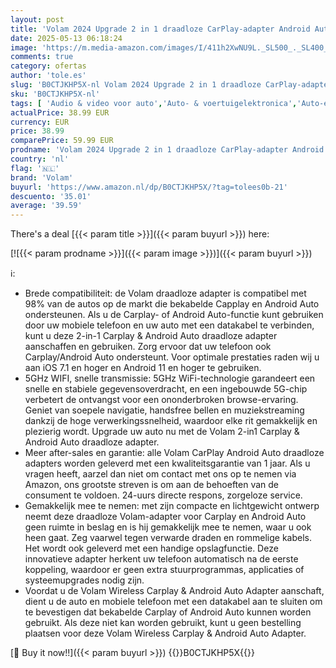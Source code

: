 ```yaml
---
layout: post
title: 'Volam 2024 Upgrade 2 in 1 draadloze CarPlay-adapter Android Auto draadloze adapter  autodongle converteert bedraad naar draadloos voor in de fabriek bekabelde CarPlay-auto s vanaf 2016  Type-C/USB'
date: 2025-05-13 06:18:24
image: 'https://m.media-amazon.com/images/I/411h2XwNU9L._SL500_._SL400_.jpg'
comments: true
category: ofertas
author: 'tole.es'
slug: 'B0CTJKHP5X-nl Volam 2024 Upgrade 2 in 1 draadloze CarPlay-adapter...'
sku: 'B0CTJKHP5X-nl'
tags: [ 'Audio & video voor auto','Auto- & voertuigelektronica','Auto-elektronica','Elektronica','volam','🇳🇱', ]
actualPrice: 38.99 EUR
currency: EUR
price: 38.99
comparePrice: 59.99 EUR
prodname: 'Volam 2024 Upgrade 2 in 1 draadloze CarPlay-adapter Android Auto draadloze adapter  autodongle converteert bedraad naar draadloos voor in de fabriek bekabelde CarPlay-auto s vanaf 2016  Type-C/USB'
country: 'nl'
flag: '🇳🇱'
brand: 'Volam'
buyurl: 'https://www.amazon.nl/dp/B0CTJKHP5X/?tag=tolees0b-21'
descuento: '35.01'
average: '39.59'
---
```


There's a deal [{{< param title >}}]({{< param buyurl >}})  here:

[![{{< param prodname >}}]({{< param image >}})]({{< param buyurl >}})

ℹ️:

- Brede compatibiliteit: de Volam draadloze adapter is compatibel met 98% van de autos op de markt die bekabelde Capplay en Android Auto ondersteunen. Als u de Carplay- of Android Auto-functie kunt gebruiken door uw mobiele telefoon en uw auto met een datakabel te verbinden, kunt u deze 2-in-1 Carplay & Android Auto draadloze adapter aanschaffen en gebruiken. Zorg ervoor dat uw telefoon ook Carplay/Android Auto ondersteunt. Voor optimale prestaties raden wij u aan iOS 7.1 en hoger en Android 11 en hoger te gebruiken.
- 5GHz WIFI, snelle transmissie: 5GHz WiFi-technologie garandeert een snelle en stabiele gegevensoverdracht, en een ingebouwde 5G-chip verbetert de ontvangst voor een ononderbroken browse-ervaring. Geniet van soepele navigatie, handsfree bellen en muziekstreaming dankzij de hoge verwerkingssnelheid, waardoor elke rit gemakkelijk en plezierig wordt. Upgrade uw auto nu met de Volam 2-in1 Carplay & Android Auto draadloze adapter.
- Meer after-sales en garantie: alle Volam CarPlay Android Auto draadloze adapters worden geleverd met een kwaliteitsgarantie van 1 jaar. Als u vragen heeft, aarzel dan niet om contact met ons op te nemen via Amazon, ons grootste streven is om aan de behoeften van de consument te voldoen. 24-uurs directe respons, zorgeloze service.
- Gemakkelijk mee te nemen: met zijn compacte en lichtgewicht ontwerp neemt deze draadloze Volam-adapter voor Carplay en Android Auto geen ruimte in beslag en is hij gemakkelijk mee te nemen, waar u ook heen gaat. Zeg vaarwel tegen verwarde draden en rommelige kabels. Het wordt ook geleverd met een handige opslagfunctie. Deze innovatieve adapter herkent uw telefoon automatisch na de eerste koppeling, waardoor er geen extra stuurprogrammas, applicaties of systeemupgrades nodig zijn.
- Voordat u de Volam Wireless Carplay & Android Auto Adapter aanschaft, dient u de auto en mobiele telefoon met een datakabel aan te sluiten om te bevestigen dat bekabelde Carplay of Android Auto kunnen worden gebruikt. Als deze niet kan worden gebruikt, kunt u geen bestelling plaatsen voor deze Volam Wireless Carplay & Android Auto Adapter.

[🛒 Buy it now!!]({{< param buyurl >}})
{{<world>}}B0CTJKHP5X{{</world>}}
